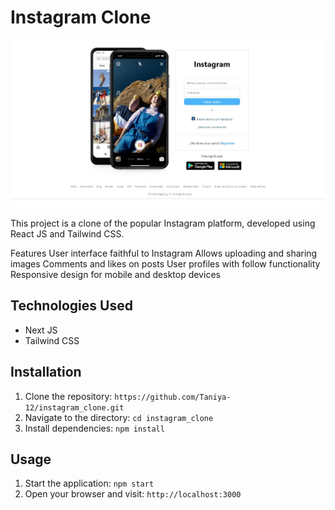 # Instagram Clone

<img src="https://github.com/diegoseg15/instagram-clone/blob/main/public/screenshot-web.jpeg?raw=true" alt="presentación de la página del clone de Instagram" />

This project is a clone of the popular Instagram platform, developed using React JS and Tailwind CSS.

Features
User interface faithful to Instagram
Allows uploading and sharing images
Comments and likes on posts
User profiles with follow functionality
Responsive design for mobile and desktop devices



## Technologies Used

- Next JS
- Tailwind CSS



## Installation

1. Clone the repository: `https://github.com/Taniya-12/instagram_clone.git`
2. Navigate to the directory: `cd instagram_clone`
3. Install dependencies: `npm install`


## Usage

1. Start the application: `npm start`
2. Open your browser and visit: `http://localhost:3000`

